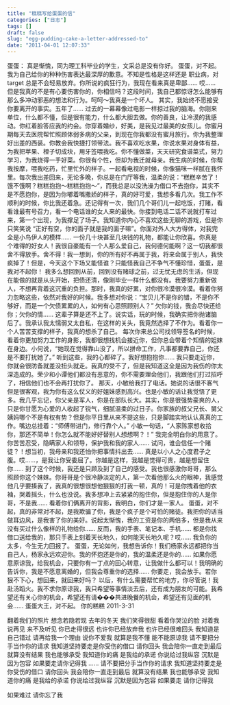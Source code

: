 ```yaml
---
title: "糕糕写给蛋蛋的信"
categories: ["日志"]
tags: []
draft: false
slug: "egg-pudding-cake-a-letter-addressed-to"
date: "2011-04-01 12:07:33"
---
```


蛋蛋：
    真是惭愧，同为理工科毕业的学生，文采总是没有你好。
    蛋蛋，对不起。我为自己给你的种种伤害表达最深厚的歉意。不知是性格是这样还是
职业病，对 target 总是不会轻易放弃。你所说的疯狂行为，我现在看来真是卑鄙……
哎…… 但是我真的不是有心要伤害你的，你相信吗？这段时间，我自己都惊讶怎么能够有那么多冲动邪恶的想法和行为。呵呵～我真是一个坏人。
    其实，我始终不愿接受你要离开的事实。五年了…… 过去的一幕幕像过电影一样掠过我的脑海。你刚来单位，什么都不懂，但是很有能力，什么都大胆去做。你的善良，让冷漠的我感动。你红着脸答应我的约会。你穿着婚纱，好美，是我见过最美的女孩儿。你蜜月期每天去医院帮忙照顾体弱多病的父亲，到现在你我都没有蜜月旅行。你为我整理好出差的西装。你教会我快捷打领带法。我不喜欢吃水果，你说水果对身体有益，为我把苹果、橙子切成块，用牙签喂我吃。你不懂做菜，天天研究食谱菜式，努力学习，为我烧得一手好菜。你很有个性，但却为我迁就母亲。我生病的时候，你帮我按摩，喂我吃药，忙里忙外的样子。一起看电视的时候，你像猫咪一样腻在我怀里。每次我出差回来，无论多晚，你总是在门厅等我，温柔的说：“糕糕辛苦了！饿不饿啊？糕糕抱抱～糕糕抱抱～”，而我总是以没洗澡为借口不去抱你，其实不是不愿抱你，是因为你嘟着嘴撒娇的样子，真的好可爱，我想多看几次。我工作不顺利的时候，你比我还着急。还记得有一次，我们几个哥们儿一起吃饭，打赌，看看谁最有号召力，看一个电话谁的女人来的最快。你接到电话二话不说就打车过来，第一个出现，为我撑足了场子。我知道你内心不喜欢这些无聊的游戏，但是你只笑笑说 “正好有空，你的面子就是我的面子嘛”。你面对外人大方得体，对我完全是小鸟伊人的模样…… 一份几十块甚至几块钱的礼物，都能让你欣喜。你真是个难得的好女人！我很自豪能有一个人那么爱自己，我何德何能啊？这一切我都很舍不得放手。舍不得！我一想到，你的所有好不再属于我，将来会属于别人，我快疯掉了！但是，今天这个下场又能怪谁？只能怪我自己不争气不懂珍惜，蛋蛋，是我对不起你！
我多么想回到从前，回到没有赌球之前，过无忧无虑的生活，但现在能做的就是从头开始，把债还清，像刚毕业一样什么都没有。我要努力重新做人，不想再背着这沉重的负担。那时，我真的好累，对你很冷漠很冷漠。看着你努力忽略这些，依然对我好的时候。我多想对你说：“宝贝儿不是你的错，不是你不够好，而是一个欠债累累的人，如何有心思照顾别人？” 欠你的钱，我会尽快还给你；欠你的情…… 这辈子算是还不上了。说实话，玩的时候，我确实把你抛诸脑后了。我承认我太懦弱又太自私，在这样的关头，我竟然选择了不作为。看着你一个人苦苦支撑的样子，我真的想杀了自己。
每次你来总公司找领导签名的时候，看着你更加努力工作的身影，我都很想找机会接近你，但你总会带着个知情的姐妹在身边。小何说，“她现在觉得靠山没了，所以拼命工作，凡事都要靠自己，你还是不要打扰她了。” 听到这些，我的心都碎了。我好想抱抱你…… 我只要走近你，你就会很防备就差没扭头就走。我真的受不了，但是我知道这全是因为我伤的你太深造成的。荣少和小谭他们都没有恶意的，你不需要理会他们，我跟他们打过招呼了，相信他们也不会再打扰你了。
那天，小敏给我打了电话。她说的话很不客气但是很客观，我为你有这么仗义的好姐妹感到高兴。也是小敏的话让我觉悟了更多。我几乎忘记，你父亲是军人，你是在部队长大。其实，你是很强势豪爽的人，只是你甘愿为心爱的人收起了锐气，细腻温柔的过日子。你家族的叔父兄长、舅父姨妈哪个不是有权有势？但是你平日里从来不提这些，只是脚踏实地认认真真的工作。嘴边总挂着：“师傅带进门，修行靠个人。” 小敏一句话，“人家陈家想收拾你，那还不简单！你怎么就不能好好替别人想想啊？！” 我完全明白你的用意了。你苦苦忍受，隐瞒家人和领导，保护我和我的家人…… 试问，谁会信任一个赌徒？！想当初，我母亲和我还怕你把事情抖出去…… 真是以小人之心度君子之腹。哎……，是我让你受委屈了。你越是这样，我越是觉得可贵，越是想留住你…… 到了这个时候，我还是只顾及到了自己的感受。我也很感激你哥哥，那么照顾你这个妹妹。你哥哥是个很冷静淡定的人，第一次看他那么火的眼神，我感觉他几乎要揍我了，我真的很想很想他狠狠的打我一顿，真的！可是你拽着他的衣袖，哭着摇头，什么也没说。我多想冲上去紧紧的抱住你，但是抱住你的人是你哥，不是我…… 看着你们俩离开的背影，我明白，你们才是一家人。
蛋蛋，对不起，真的非常对不起，是我欺骗了你，我是个疯子是个可怕的赌徒。我把你的话当做耳边风，是我害了你的美好。说起太惭愧，我的工资是你的两倍多，但是我从来没有买过什么像样的礼物给你…… 反而，我的手表、笔记本、手机…… 都是你找借口送给我的，那只手表上刻着天长地久，如何能天长地久呢？哎…… 我负你的太多，今生无力回报了。
蛋蛋，无论如何，我想告诉你！我们杨家永远都把你当自己人，杨家永远欢迎你。我的怀抱还是你的，我的温柔还是你的…… 如果你愿意原谅我，给我机会，只要你有一丁点的回心转意，让我做什么都可以！我明确的告诉你，我是不愿意离婚的，但我会尊重你的选择…… 你要走，我会放手。若你狠不下心，想回来，就回来好吗？
以后，有什么需要帮忙的地方，你尽管说！我赴汤蹈火。我不求你原谅我，我只希望等事情淡去后，还有成为朋友的可能。我希望还有关心你的机会，希望还有请���共进晚餐的机会，希望还有见面的机会……
蛋蛋大王，对不起。
             你的糕糕
2011-3-31 
 
翻着我们的照片  想念若隐若现
    去年的冬天  我们笑得很甜
看着你哭泣的脸  对着我说再见
     来不及听见  你已走得很远
   也许你已经放弃我  也许已经很难回头
我知道是自己错过
请再给我一个理由  说你不爱我
  就算是我不懂  能不能原谅我
请不要把分手当作你的请求
我知道坚持要走是你受伤的借口
请你回头  我会陪你一直走到最后
就算没有结果  我也能够承受
我知道你的痛  是我给的承诺
你说给过我纵容  沉默是因为包容
如果要走请你记得我
……
请不要把分手当作你的请求
我知道坚持要走是你受伤的借口
请你回头  我会陪你一直走到最后
就算没有结果 我也能够承受
我知道你的痛  是我给的承诺
你说给过我纵容  沉默是因为包容
如果要走 请你记得我
 
如果难过  请你忘了我

